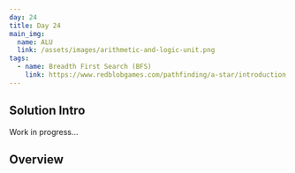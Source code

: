 ```yaml
---
day: 24
title: Day 24
main_img:
  name: ALU
  link: /assets/images/arithmetic-and-logic-unit.png
tags: 
  - name: Breadth First Search (BFS)
    link: https://www.redblobgames.com/pathfinding/a-star/introduction.html
---
```

## Solution Intro

Work in progress...

## Overview

